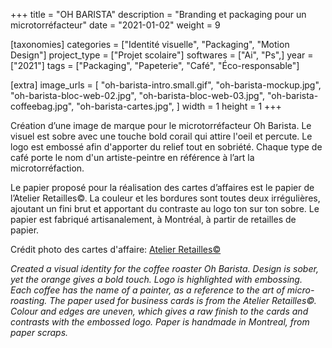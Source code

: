 +++
title = "OH BARISTA"
description = "Branding et packaging pour un microtorréfacteur"
date = "2021-01-02"
weight = 9

[taxonomies]
categories = ["Identité visuelle", "Packaging", "Motion Design"]
project_type = ["Projet scolaire"]
softwares = ["Ai", "Ps",]
year = ["2021"]
tags = ["Packaging", "Papeterie", "Café", "Éco-responsable"]

[extra]
image_urls = [
    "oh-barista-intro.small.gif",
    "oh-barista-mockup.jpg",
    "oh-barista-bloc-web-02.jpg",
    "oh-barista-bloc-web-03.jpg",
    "oh-barista-coffeebag.jpg",
    "oh-barista-cartes.jpg",
]
width = 1
height = 1
+++

Création d’une image de marque pour le microtorréfacteur Oh Barista. Le visuel est sobre avec une touche bold corail qui attire l'oeil et percute. Le logo est embossé afin d'apporter du relief tout en sobriété. Chaque type de café porte le nom d'un artiste-peintre en référence à l’art la microtorréfaction.

Le papier proposé pour la réalisation des cartes d’affaires est le papier de l’Atelier Retailles©. La couleur et les bordures sont toutes deux irrégulières, ajoutant un fini brut et apportant du contraste au logo ton sur ton sobre. Le papier est fabriqué artisanalement, à Montréal, à partir de retailles de papier.

Crédit photo des cartes d'affaire: [Atelier Retailles©](https://www.atelierretailles.com/)

*Created a visual identity for the coffee roaster Oh Barista. Design is sober, yet the orange gives a bold touch. Logo is highlighted with embossing. Each coffee has the name of a painter, as a reference to the art of micro-roasting. The paper used for business cards is from the Atelier Retailles©. Colour and edges are uneven, which gives a raw finish to the cards and contrasts with the embossed logo. Paper is handmade in Montreal, from paper scraps.*


